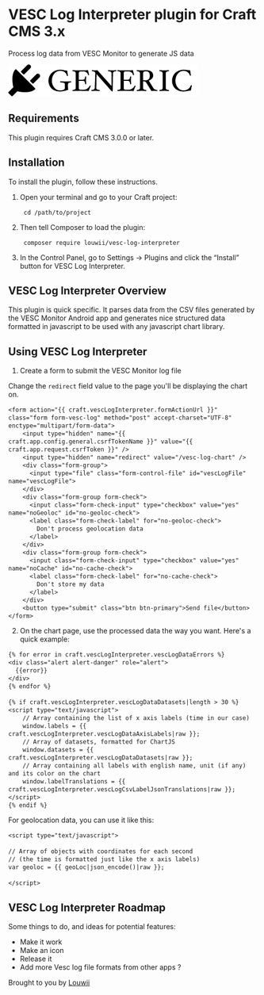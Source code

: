 # VESC Log Interpreter plugin for Craft CMS 3.x

Process log data from VESC Monitor to generate JS data

![Screenshot](resources/img/plugin-logo.png)

## Requirements

This plugin requires Craft CMS 3.0.0 or later.

## Installation

To install the plugin, follow these instructions.

1. Open your terminal and go to your Craft project:

        cd /path/to/project

2. Then tell Composer to load the plugin:

        composer require louwii/vesc-log-interpreter

3. In the Control Panel, go to Settings → Plugins and click the “Install” button for VESC Log Interpreter.

## VESC Log Interpreter Overview

This plugin is quick specific. It parses data from the CSV files generated by the VESC Monitor Android app and generates nice structured data formatted in javascript to be used with any javascript chart library.

## Using VESC Log Interpreter

1. Create a form to submit the VESC Monitor log file

Change the `redirect` field value to the page you'll be displaying the chart on.

```
<form action="{{ craft.vescLogInterpreter.formActionUrl }}" class="form form-vesc-log" method="post" accept-charset="UTF-8" enctype="multipart/form-data">
    <input type="hidden" name="{{ craft.app.config.general.csrfTokenName }}" value="{{ craft.app.request.csrfToken }}" />
    <input type="hidden" name="redirect" value="/vesc-log-chart" />
    <div class="form-group">
      <input type="file" class="form-control-file" id="vescLogFile" name="vescLogFile">
    </div>
    <div class="form-group form-check">
      <input class="form-check-input" type="checkbox" value="yes" name="noGeoloc" id="no-geoloc-check">
      <label class="form-check-label" for="no-geoloc-check">
        Don't process geolocation data
      </label>
    </div>
    <div class="form-group form-check">
      <input class="form-check-input" type="checkbox" value="yes" name="noCache" id="no-cache-check">
      <label class="form-check-label" for="no-cache-check">
        Don't store my data
      </label>
    </div>
    <button type="submit" class="btn btn-primary">Send file</button>
</form>
```

2. On the chart page, use the processed data the way you want. Here's a quick example:

```
{% for error in craft.vescLogInterpreter.vescLogDataErrors %}
<div class="alert alert-danger" role="alert">
  {{error}}
</div>
{% endfor %}

{% if craft.vescLogInterpreter.vescLogDataDatasets|length > 30 %}
<script type="text/javascript">
    // Array containing the list of x axis labels (time in our case)
    window.labels = {{ craft.vescLogInterpreter.vescLogDataAxisLabels|raw }};
    // Array of datasets, formatted for ChartJS
    window.datasets = {{ craft.vescLogInterpreter.vescLogDataDatasets|raw }};
    // Array containing all labels with english name, unit (if any) and its color on the chart
    window.labelTranslations = {{ craft.vescLogInterpreter.vescLogCsvLabelJsonTranslations|raw }};
</script>
{% endif %}
```

For geolocation data, you can use it like this:

```
<script type="text/javascript">

// Array of objects with coordinates for each second
// (the time is formatted just like the x axis labels)
var geoloc = {{ geoLoc|json_encode()|raw }};

</script>
```

## VESC Log Interpreter Roadmap

Some things to do, and ideas for potential features:

* Make it work
* Make an icon
* Release it
* Add more Vesc log file formats from other apps ?

Brought to you by [Louwii](http://github.com/louwii)
